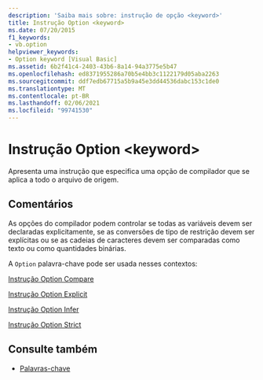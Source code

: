 ```yaml
---
description: 'Saiba mais sobre: instrução de opção <keyword>'
title: Instrução Option <keyword>
ms.date: 07/20/2015
f1_keywords:
- vb.option
helpviewer_keywords:
- Option keyword [Visual Basic]
ms.assetid: 6b2f41c4-2403-43b6-8a14-94a3775e5b47
ms.openlocfilehash: ed8371955286a70b5e4bb3c1122179d05aba2263
ms.sourcegitcommit: ddf7edb67715a5b9a45e3dd44536dabc153c1de0
ms.translationtype: MT
ms.contentlocale: pt-BR
ms.lasthandoff: 02/06/2021
ms.locfileid: "99741530"
---
```

# <a name="option-keyword-statement"></a>Instrução Option \<keyword>

Apresenta uma instrução que especifica uma opção de compilador que se aplica a todo o arquivo de origem.  
  
## <a name="remarks"></a>Comentários  

 As opções do compilador podem controlar se todas as variáveis devem ser declaradas explicitamente, se as conversões de tipo de restrição devem ser explícitas ou se as cadeias de caracteres devem ser comparadas como texto ou como quantidades binárias.  
  
 A `Option` palavra-chave pode ser usada nesses contextos:  
  
 [Instrução Option Compare](option-compare-statement.md)  
  
 [Instrução Option Explicit](option-explicit-statement.md)  
  
 [Instrução Option Infer](option-infer-statement.md)  
  
 [Instrução Option Strict](option-strict-statement.md)  
  
## <a name="see-also"></a>Consulte também

- [Palavras-chave](../keywords/index.md)
